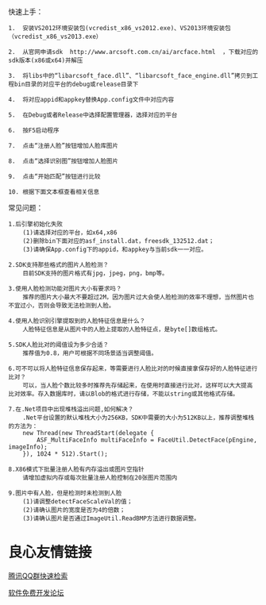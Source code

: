 快速上手：

	1.	安装VS2012环境安装包(vcredist_x86_vs2012.exe)、VS2013环境安装包（vcredist_x86_vs2013.exe）
	
	2.	从官网申请sdk  http://www.arcsoft.com.cn/ai/arcface.html  ，下载对应的sdk版本(x86或x64)并解压
	
	3.	将libs中的“libarcsoft_face.dll”、“libarcsoft_face_engine.dll”拷贝到工程bin目录的对应平台的debug或release目录下
	
	4.	将对应appid和appkey替换App.config文件中对应内容
	
	5.	在Debug或者Release中选择配置管理器，选择对应的平台
	
	6.	按F5启动程序
	
	7.	点击“注册人脸”按钮增加人脸库图片
	
	8.	点击“选择识别图”按钮增加人脸图片
	
	9.	点击“开始匹配”按钮进行比较
	
	10.	根据下面文本框查看相关信息 


常见问题：

	1.后引擎初始化失败	
		(1)请选择对应的平台，如x64,x86 
		(2)删除bin下面对应的asf_install.dat，freesdk_132512.dat；
		(3)请确保App.config下的appid，和appkey与当前sdk一一对应。
		
	2.SDK支持那些格式的图片人脸检测？	
		目前SDK支持的图片格式有jpg，jpeg，png，bmp等。
		
	3.使用人脸检测功能对图片大小有要求吗？	
		推荐的图片大小最大不要超过2M，因为图片过大会使人脸检测的效率不理想，当然图片也不宜过小，否则会导致无法检测到人脸。
		
	4.使用人脸识别引擎提取到的人脸特征信息是什么？	
		人脸特征信息是从图片中的人脸上提取的人脸特征点，是byte[]数组格式。 
		
	5.SDK人脸比对的阈值设为多少合适？	
		推荐值为0.8，用户可根据不同场景适当调整阈值。
		
	6.可不可以将人脸特征信息保存起来，等需要进行人脸比对的时候直接拿保存好的人脸特征进行比对？
		可以，当人脸个数比较多时推荐先存储起来，在使用时直接进行比对，这样可以大大提高比对效率。存入数据库时，请以Blob的格式进行存储，不能以string或其他格式存储。
		
	7.在.Net项目中出现堆栈溢出问题,如何解决？
		.Net平台设置的默认堆栈大小为256KB，SDK中需要的大小为512KB以上，推荐调整堆栈的方法为：
		new Thread(new ThreadStart(delegate {
			ASF_MultiFaceInfo multiFaceInfo = FaceUtil.DetectFace(pEngine, imageInfo);
		}), 1024 * 512).Start();
		
	8.X86模式下批量注册人脸有内存溢出或图片空指针	
		请增加虚拟内存或每次批量注册人脸控制在20张图片范围内
		
	9.图片中有人脸，但是检测时未检测到人脸	
		(1)请调整detectFaceScaleVal的值；
		(2)请确认图片的宽度是否为4的倍数；
		(3)请确认图片是否通过ImageUtil.ReadBMP方法进行数据调整。


 # 良心友情链接

[腾讯QQ群快速检索](http://u.720life.cn/s/8cf73f7c)

[软件免费开发论坛](http://u.720life.cn/s/bbb01dc0)